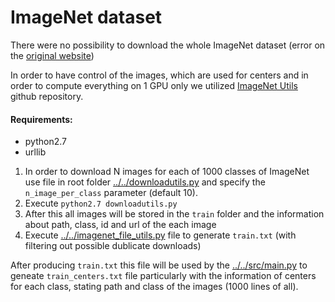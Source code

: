 # ImageNet dataset

There were no possibility to download the whole ImageNet dataset (error on the [original website](http://image-net.org/download.php))


In order to have control of the images, which are used for centers and in order to compute everything on 1 GPU only we utilized  [ImageNet Utils](https://github.com/tzutalin/ImageNet_Utils) github repository.

#### Requirements:
* python2.7
* urllib

1. In order to download N images for each of 1000 classes of ImageNet use file in root folder [../../downloadutils.py](../../downloadutils.py) and specify the `n_image_per_class` parameter (default 10).
2. Execute `python2.7 downloadutils.py`
3. After this all images will be stored in the `train` folder and the information about path, class, id and url of the each image
4. Execute [../../imagenet_file_utils.py](../../imagenet_file_utils.py) file to generate `train.txt` (with filtering out possible dublicate downloads)

After producing `train.txt` this file will be used by the [../../src/main.py](../../src/main.py) to geneate `train_centers.txt` file particularly with the information of centers for each class, stating path and class of the images (1000 lines of all).



